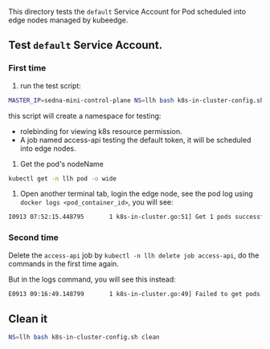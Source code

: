 
This directory tests the `default` Service Account for Pod scheduled into edge nodes managed by kubeedge.
## Test `default` Service Account.

### First time
1. run the test script:
  ```bash
  MASTER_IP=sedna-mini-control-plane NS=llh bash k8s-in-cluster-config.sh
  ```
  this script will create a namespace for testing:
  - rolebinding for viewing k8s resource permission.
  - A job named access-api testing the default token,  it will be scheduled into edge nodes.

1. Get the pod's nodeName
  ```bash
  kubectl get -n llh pod -o wide
  ```
1. Open another terminal tab, login the edge node, see the pod log using `docker logs <pod_container_id>`, you will see:
  ```txt
  I0913 07:52:15.448795       1 k8s-in-cluster.go:51] Get 1 pods successfully
  ```

### Second time
Delete the `access-api` job by `kubectl -n llh delete job access-api`, do the commands in the first time again.

But in the logs command, you will see this instead:
  ```txt
  E0913 09:16:49.148799       1 k8s-in-cluster.go:49] Failed to get pods: Unauthorized
  ```

## Clean it
```bash
NS=llh bash k8s-in-cluster-config.sh clean
```
